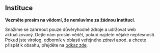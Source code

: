 ## Instituce
**Vezměte prosím na vědomí, že nemluvíme za žádnou instituci**.

Snažíme se zahrnout pouze důvěryhodné zdroje a udržovat web aktualizovaný. Dejte nám prosím vědět, pokud najdete nějaké nepřesnosti. Pokud jste virolog, odborník v oblasti veřejného zdraví apod. a chcete přispět k obsahu, přejděte na [odkaz zde](https://github.com/flattenthecurve/guide#how-to-contribute).

